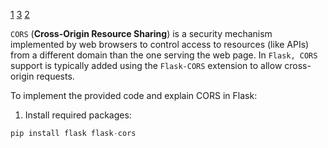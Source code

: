[1](https://dev.to/matheusguimaraes/fast-way-to-enable-cors-in-flask-servers-42p0)
[3](https://flask-cors.readthedocs.io/en/latest/configuration.html)
[2](https://pypi.org/project/flask-cors/)

`CORS` (**Cross-Origin Resource Sharing**) is a security mechanism implemented by web browsers to control access to resources (like APIs) from a different domain than the one serving the web page. In `Flask, CORS` support is typically added using the `Flask-CORS` extension to allow cross-origin requests.

To implement the provided code and explain CORS in Flask:

1. Install required packages:

```python
pip install flask flask-cors
```
